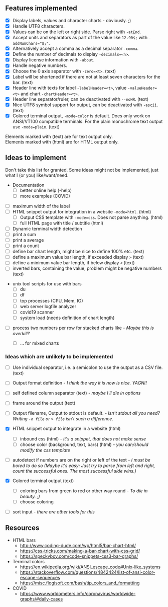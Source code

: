 ## Features implemented

* [X] Display labels, values and character charts - obviously. ;)
* [X] Handle UTF8 characters.
* [X] Values can be on the left or right side. Parse right with `-atEnd`.
* [X] Accept units and separators as part of the value like `12.90$;` with `-addNumChars="$;"`.
* [X] Alternatively accept a comma as a decimal separator `-comma`.
* [X] Define the number of decimals to display `-decimals=<n>`.
* [X] Display license information with `-about`.
* [X] Handle negative numbers.
* [X] Choose the 0 axis separator with `-zero=<t>`. (text)
* [X] Label will be shortened if there are not at least seven characters for the bar. (text)
* [X] Header line with texts for label `-labelHeader=<t>`, value `-valueHeader=<t>` and chart `-chartHeader=<t>`.
* [X] Header line separator/ruler, can be deactivated with `--noHR`. (text)
* [X] Nice UTF8 symbol support for output, can be deactivated with `-ascii`. (text)
* [X] Colored terminal output, `-mode=color` is default. Does only work on ANSI/VT100 compatible terminals. For the plain monochrome text output use `-mode=plain`. (text)

Elements marked with (text) are for text output only. \
Elements marked with (html) are for HTML output only.


## Ideas to implement

Don't take this list for granted. 
Some ideas might not be implemented, 
just what I (or you) like/want/need.

* Documentation
  * [ ] better online help (-help)
  * [ ] more examples (COVID)
* [ ] maximum width of the label
* [ ] HTML snippet output for integration in a website `-mode=html`. (html)
  * [ ] Output CSS template with `-mode=css`. Does not parse anything. (html)
  * [ ] full HTML page with title / subtitle (html)  
* [ ] Dynamic terminal width detection
* [ ] print a sum
* [ ] print a average
* [ ] print a count
* [ ] define bar chart length, might be nice to define 100% etc. (text)
* [ ] define a maximum value bar length, if exceeded display `>` (text)
* [ ] define a minimum value bar length, if below display `<` (text)
* [ ] inverted bars, containing the value, problem might be negative numbers (text)
* unix tool scripts for use with bars
  * [ ] du
  * [ ] df
  * [ ] top processes (CPU, Mem, IO)
  * [ ] web server logfile analyzer
  * [ ] covid19 scanner
  * [ ] system load (needs definition of chart length)
* [ ] process two numbers per row for stacked charts like  *- Maybe this is overkill?*
  * [ ] ... for mixed charts 


### Ideas which are unlikely to be implemented 

* [ ] Use individual separator, i.e. a semicolon to use the output as a CSV file. (text)
* [ ] Output format definition *- I think the way it is now is nice. YAGNI!*
* [ ] self defined column separator (text) *- maybe I'll die in options*
* [ ] frame around the output (text)
* [ ] Output filename, Output to stdout is default. *- Isn't stdout all you need? Writing `-o file` or `> file` isn't such a difference.*
* [x] HTML snippet output to integrate in a website (html)
  * [ ] inbound css (html) *- it's a snippet, that does not make sense*
  * [ ] choose color (background, text, bars) (html) *- you can/should modify the css template*
* [ ] autodetect if numbers are on the right or left of the text *- I must be bored to do so (Maybe it's easy: Just try to parse from left and right, count the successful ones. The most successful side wins.)*
* [x] Colored terminal output (text)
  * [ ] coloring bars from green to red or other way round *- To die in beauty. ;)*
  * [ ] choose coloring
* [ ] sort input *- there are other tools for this*


## Resources

* HTML bars
  * http://www.coding-dude.com/wp/html5/bar-chart-html/
  * https://css-tricks.com/making-a-bar-chart-with-css-grid/
  * https://speckyboy.com/code-snippets-css3-bar-graphs/
* Terminal colors
  * https://en.wikipedia.org/wiki/ANSI_escape_code#Unix-like_systems
  * https://stackoverflow.com/questions/4842424/list-of-ansi-color-escape-sequences
  * https://misc.flogisoft.com/bash/tip_colors_and_formatting
* COVID
  * https://www.worldometers.info/coronavirus/worldwide-graphs/#daily-cases
  